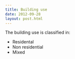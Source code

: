 ```yaml
---
title: Building use
date: 2012-09-28
layout: post.html
---
```


The building use is classified in:
- Residental
- Non residential
- Mixed